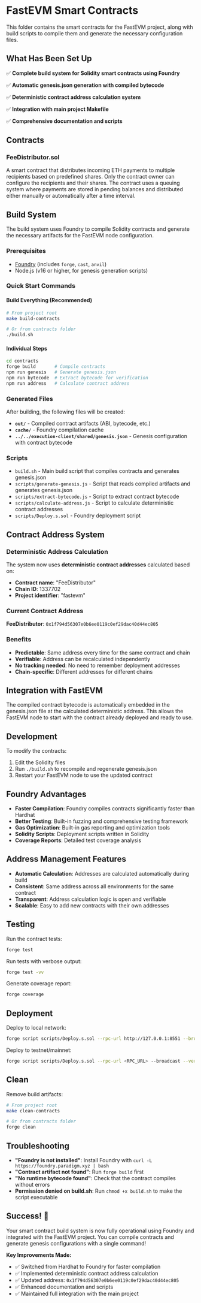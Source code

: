 # FastEVM Smart Contracts

This folder contains the smart contracts for the FastEVM project, along with build scripts to compile them and generate the necessary configuration files.

## What Has Been Set Up

✅ **Complete build system for Solidity smart contracts using Foundry**

✅ **Automatic genesis.json generation with compiled bytecode**

✅ **Deterministic contract address calculation system**

✅ **Integration with main project Makefile**

✅ **Comprehensive documentation and scripts**

## Contracts

### FeeDistributor.sol

A smart contract that distributes incoming ETH payments to multiple recipients based on predefined shares. Only the contract owner can configure the recipients and their shares. The contract uses a queuing system where payments are stored in pending balances and distributed either manually or automatically after a time interval.

## Build System

The build system uses Foundry to compile Solidity contracts and generate the necessary artifacts for the FastEVM node configuration.

### Prerequisites

- [Foundry](https://getfoundry.sh/) (includes `forge`, `cast`, `anvil`)
- Node.js (v16 or higher, for genesis generation scripts)

### Quick Start Commands

#### Build Everything (Recommended)

```bash
# From project root
make build-contracts

# Or from contracts folder
./build.sh
```

#### Individual Steps

```bash
cd contracts
forge build       # Compile contracts
npm run genesis   # Generate genesis.json
npm run bytecode  # Extract bytecode for verification
npm run address   # Calculate contract address
```

### Generated Files

After building, the following files will be created:

- **`out/`** - Compiled contract artifacts (ABI, bytecode, etc.)
- **`cache/`** - Foundry compilation cache
- **`../../execution-client/shared/genesis.json`** - Genesis configuration with contract bytecode

### Scripts

- `build.sh` - Main build script that compiles contracts and generates genesis.json
- `scripts/generate-genesis.js` - Script that reads compiled artifacts and generates genesis.json
- `scripts/extract-bytecode.js` - Script to extract contract bytecode
- `scripts/calculate-address.js` - Script to calculate deterministic contract addresses
- `scripts/Deploy.s.sol` - Foundry deployment script

## Contract Address System

### Deterministic Address Calculation

The system now uses **deterministic contract addresses** calculated based on:

- **Contract name**: "FeeDistributor"
- **Chain ID**: 1337702
- **Project identifier**: "fastevm"

### Current Contract Address

**FeeDistributor**: `0x1f794d56307e0b6ee0119c0ef29dac40d44ec805`

### Benefits

- **Predictable**: Same address every time for the same contract and chain
- **Verifiable**: Address can be recalculated independently
- **No tracking needed**: No need to remember deployment addresses
- **Chain-specific**: Different addresses for different chains

## Integration with FastEVM

The compiled contract bytecode is automatically embedded in the genesis.json file at the calculated deterministic address. This allows the FastEVM node to start with the contract already deployed and ready to use.

## Development

To modify the contracts:

1. Edit the Solidity files
2. Run `./build.sh` to recompile and regenerate genesis.json
3. Restart your FastEVM node to use the updated contract

## Foundry Advantages

- **Faster Compilation**: Foundry compiles contracts significantly faster than Hardhat
- **Better Testing**: Built-in fuzzing and comprehensive testing framework
- **Gas Optimization**: Built-in gas reporting and optimization tools
- **Solidity Scripts**: Deployment scripts written in Solidity
- **Coverage Reports**: Detailed test coverage analysis

## Address Management Features

- **Automatic Calculation**: Addresses are calculated automatically during build
- **Consistent**: Same address across all environments for the same contract
- **Transparent**: Address calculation logic is open and verifiable
- **Scalable**: Easy to add new contracts with their own addresses

## Testing

Run the contract tests:

```bash
forge test
```

Run tests with verbose output:

```bash
forge test -vv
```

Generate coverage report:

```bash
forge coverage
```

## Deployment

Deploy to local network:

```bash
forge script scripts/Deploy.s.sol --rpc-url http://127.0.0.1:8551 --broadcast
```

Deploy to testnet/mainnet:

```bash
forge script scripts/Deploy.s.sol --rpc-url <RPC_URL> --broadcast --verify
```

## Clean

Remove build artifacts:

```bash
# From project root
make clean-contracts

# Or from contracts folder
forge clean
```

## Troubleshooting

- **"Foundry is not installed"**: Install Foundry with `curl -L https://foundry.paradigm.xyz | bash`
- **"Contract artifact not found"**: Run `forge build` first
- **"No runtime bytecode found"**: Check that the contract compiles without errors
- **Permission denied on build.sh**: Run `chmod +x build.sh` to make the script executable

## Success! 🚀

Your smart contract build system is now fully operational using Foundry and integrated with the FastEVM project. You can compile contracts and generate genesis configurations with a single command!

**Key Improvements Made:**

- ✅ Switched from Hardhat to Foundry for faster compilation
- ✅ Implemented deterministic contract address calculation
- ✅ Updated address: `0x1f794d56307e0b6ee0119c0ef29dac40d44ec805`
- ✅ Enhanced documentation and scripts
- ✅ Maintained full integration with the main project
